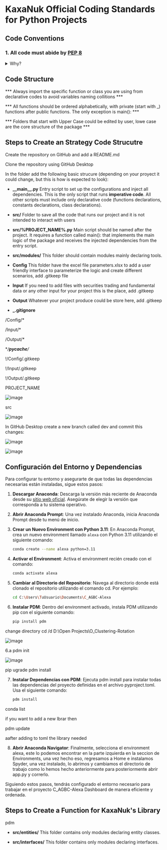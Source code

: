 # KaxaNuk Official Coding Standards for Python Projects

## Code Conventions

### 1. All code must abide by [PEP 8](https://peps.python.org/pep-0008/)



<details>
<summary>Why?</summary>

As the official standard for all Python internal libraries, it has become the de-facto standard for most serious open-source Python libraries and projects.    

</details>


<!-- Project Structure -->

## Code Structure

*** Always import the specific function or class you are using from declarative codes to avoid variables naming collitions ***

*** All functions should be ordered alphabetically, with private (start with _) functions after public functions. The only exception is main(): ***

*** Folders that start with Upper Case could be edited by user, lowe case are the core structure of the package ***

## Steps to Create an Strategy Code Strucutre

Create the repository on GitHub and add a README.md

Clone the repository using GitHub Desktop

In the folder add the following basic strucure (depending on your proyect it could change, but this is how is expected to look):

* **\_\_main__.py** Entry script to set up the configurations and inject all dependencies. This is the only script that runs **imperative code**. All other scripts must include only declarative code (functions declarations, constants declarations, class declarations).

* **src/** Folder to save all the code that runs our project and it is not intended to interact with users

* **src/%PROJECT_NAME%.py** Main script should be named after the project. It requires a function called main(): that implements the main logic of the package and receives the injected dependencies from the entry script.

* **src/modules/** This folder should contain modules mainly declaring tools.

* **Config** This folder have the excel file parameters.xlsx to add a user friendly interface to parameterize the logic and create different scenarios, add .gitkeep file

* **Input** If you need to add files with securities trading and fundamental data or any other input for your project this is the place, add .gitkeep

* **Output** Whatever your project produce could be store here, add .gitkeep

 * **\_\.gitignore**

/Config/*

/Input/*

/Output/*

**/__pycache__/*

!/Config/.gitkeep

!/Input/.gitkeep

!/Output/.gitkeep

PROJECT_NAME

![image](https://github.com/KaxaNuk/Docs_KaxaNuk-Coding-Standards/assets/96888291/4728b737-3b5d-4508-a394-2c991f587b8d)

src

![image](https://github.com/KaxaNuk/Docs_KaxaNuk-Coding-Standards/assets/96888291/ee69d27f-a966-4c41-9639-d0e993920064)

In GitHub Desktop create a new branch called dev and commit this changes:

![image](https://github.com/KaxaNuk/Docs_KaxaNuk-Coding-Standards/assets/96888291/15a19f0a-28fb-4716-940a-5aece9754cf3)


![image](https://github.com/KaxaNuk/Docs_KaxaNuk-Coding-Standards/assets/96888291/df755cf8-f596-4898-ae68-f8c4a269c7a0)

## Configuración del Entorno y Dependencias

Para configurar tu entorno y asegurarte de que todas las dependencias necesarias están instaladas, sigue estos pasos:

1. **Descargar Anaconda**: Descarga la versión más reciente de Anaconda desde su [sitio web oficial](https://www.anaconda.com/products/distribution). Asegúrate de elegir la versión que corresponda a tu sistema operativo.

2. **Abrir Anaconda Prompt**: Una vez instalado Anaconda, inicia Anaconda Prompt desde tu menú de inicio.

3. **Crear un Nuevo Environment con Python 3.11**: En Anaconda Prompt, crea un nuevo environment llamado `alexa` con Python 3.11 utilizando el siguiente comando:
   ```bash
   conda create --name alexa python=3.11

4. **Activar el Environment**: Activa el environment recién creado con el comando:
   ```bash
   conda activate alexa
   
5. **Cambiar al Directorio del Repositorio**: Navega al directorio donde está clonado el repositorio utilizando el comando cd. Por ejemplo:    
    ```bash
    cd C:\Users\TuUsuario\Documents\C_AGBC-Alexa
    
6. **Instalar PDM**: Dentro del environment activado, instala PDM utilizando pip con el siguiente comando:
    ```bash
    pip install pdm

change directory 
cd /d D:\Open Projects\O_Clustering-Rotation

![image](https://github.com/KaxaNuk/Docs_KaxaNuk-Coding-Standards/assets/96888291/03489327-f168-47a6-b227-bb3f0f39eb50)


6.a pdm init

![image](https://github.com/KaxaNuk/Docs_KaxaNuk-Coding-Standards/assets/96888291/978fe7f0-f3f9-42cb-850a-d177e4cdef66)

pip ugrade
pdm install

7. **Instalar Dependencias con PDM**: Ejecuta pdm install para instalar todas las dependencias del proyecto definidas en el archivo pyproject.toml. Usa el siguiente comando:
    ```bash
    pdm install

conda list

if you want to add a new lbrar then

pdm update

aafter adding to toml the library needed

8. **Abrir Anaconda Navigator**: Finalmente, selecciona el environment alexa, este lo podemos encontrar en la parte izquierda en la seccion de Environments, una vez hecho eso, regresamos a Home e instalamos Spyder, una vez instalado, lo abrimos y cambiamos el directorio de trabajo como lo hemos hecho anteriormente para posteriormente abrir app.py y correrlo.

Siguiendo estos pasos, tendrás configurado el entorno necesario para trabajar en el proyecto C_AGBC-Alexa Dashboard de manera eficiente y ordenada.




## Steps to Create a Function for KaxaNuk's Library

pdm

* **src/entities/** This folder contains only modules declaring entity classes.

* **src/interfaces/** This folder contains only modules declaring interfaces.


